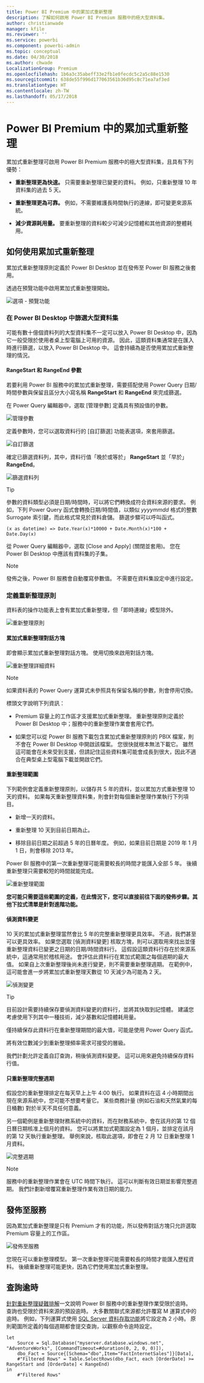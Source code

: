 ```yaml
---
title: Power BI Premium 中的累加式重新整理
description: 了解如何啟用 Power BI Premium 服務中的極大型資料集。
author: christianwade
manager: kfile
ms.reviewer: ''
ms.service: powerbi
ms.component: powerbi-admin
ms.topic: conceptual
ms.date: 04/30/2018
ms.author: chwade
LocalizationGroup: Premium
ms.openlocfilehash: 1b6a3c35abeff33e2fb1e0fecdc5c2a5c88e1530
ms.sourcegitcommit: 638de55f996d177063561b36d95c8c71ea7af3ed
ms.translationtype: HT
ms.contentlocale: zh-TW
ms.lasthandoff: 05/17/2018
---
```

# <a name="incremental-refresh-in-power-bi-premium"></a>Power BI Premium 中的累加式重新整理

累加式重新整理可啟用 Power BI Premium 服務中的極大型資料集，且具有下列優勢：

- **重新整理更為快速。** 只需要重新整理已變更的資料。 例如，只重新整理 10 年資料集的過去 5 天。

- **重新整理更為可靠。** 例如，不需要維護長時間執行的連線，即可變更來源系統。

- **減少資源耗用量。** 要重新整理的資料較少可減少記憶體和其他資源的整體耗用。

## <a name="how-to-use-incremental-refresh"></a>如何使用累加式重新整理

累加式重新整理原則定義於 Power BI Desktop 並在發佈至 Power BI 服務之後套用。

透過在預覽功能中啟用累加式重新整理開始。

![選項 - 預覽功能](media/service-premium-incremental-refresh/preview-features.png)

### <a name="filter-large-datasets-in-power-bi-desktop"></a>在 Power BI Desktop 中篩選大型資料集

可能有數十億個資料列的大型資料集不一定可以放入 Power BI Desktop 中，因為它一般受限於使用者桌上型電腦上可用的資源。 因此，這類資料集通常是在匯入時進行篩選，以放入 Power BI Desktop 中。 這會持續為是否使用累加式重新整理的情況。

#### <a name="rangestart-and-rangeend-parameters"></a>RangeStart 和 RangeEnd 參數

若要利用 Power BI 服務中的累加式重新整理，需要搭配使用 Power Query 日期/時間參數與保留且區分大小寫名稱 **RangeStart** 和 **RangeEnd** 來完成篩選。

在 Power Query 編輯器中，選取 [管理參數] 定義具有預設值的參數。

![管理參數](media/service-premium-incremental-refresh/manage-parameters.png)

定義參數時，您可以選取資料行的 [自訂篩選] 功能表選項，來套用篩選。

![自訂篩選](media/service-premium-incremental-refresh/custom-filter.png)

確定已篩選資料列，其中，資料行值「晚於或等於」 **RangeStart** 並「早於」 **RangeEnd**。

![篩選資料列](media/service-premium-incremental-refresh/filter-rows.png)

> [!TIP]
> 參數的資料類型必須是日期/時間時，可以將它們轉換成符合資料來源的要求。 例如，下列 Power Query 函式會轉換日期/時間值，以類似 *yyyymmdd* 格式的整數 Surrogate 索引鍵，而此格式常見於資料倉儲。 篩選步驟可以呼叫函式。
>
> `(x as datetime) => Date.Year(x)*10000 + Date.Month(x)*100 + Date.Day(x)`

從 Power Query 編輯器中，選取 [Close and Apply] \(關閉並套用\)。 您在 Power BI Desktop 中應該有資料集的子集。

> [!NOTE]
> 發佈之後，Power BI 服務會自動覆寫參數值。 不需要在資料集設定中進行設定。

### <a name="define-the-refresh-policy"></a>定義重新整理原則

資料表的操作功能表上會有累加式重新整理，但「即時連線」模型除外。

![重新整理原則](media/service-premium-incremental-refresh/refresh-policy.png)

#### <a name="incremental-refresh-dialog"></a>累加式重新整理對話方塊

即會顯示累加式重新整理對話方塊。 使用切換來啟用對話方塊。

![重新整理詳細資料](media/service-premium-incremental-refresh/refresh-details.png)

> [!NOTE]
> 如果資料表的 Power Query 運算式未參照具有保留名稱的參數，則會停用切換。

標頭文字說明下列資訊：

-   Premium 容量上的工作區才支援累加式重新整理。 重新整理原則定義於 Power BI Desktop 中；服務中的重新整理作業會套用它們。

-   如果您可以從 Power BI 服務下載包含累加式重新整理原則的 PBIX 檔案，則不會在 Power BI Desktop 中開啟該檔案。 您很快就根本無法下載它。 雖然這可能會在未來受到支援，但請記住這些資料集可能會成長到很大，因此不適合在典型桌上型電腦下載並開啟它們。

#### <a name="refresh-ranges"></a>重新整理範圍

下列範例會定義重新整理原則，以儲存共 5 年的資料，並以累加方式重新整理 10 天的資料。 如果每天重新整理資料集，則會針對每個重新整理作業執行下列項目。

-   新增一天的資料。

-   重新整理 10 天到目前日期為止。

-   移除目前日期之前超過 5 年的日曆年度。 例如，如果目前日期是 2019 年 1 月 1 日，則會移除 2013 年。

Power BI 服務中的第一次重新整理可能需要較長的時間才能匯入全部 5 年。 後續重新整理只需要較短的時間就能完成。

![重新整理範圍](media/service-premium-incremental-refresh/refresh-ranges.png)

**您可能只需要這些範圍的定義，在此情況下，您可以直接前往下面的發佈步驟。其他下拉式清單是針對進階功能。**

#### <a name="detect-data-changes"></a>偵測資料變更

10 天的累加式重新整理當然會比 5 年的完整重新整理更具效率。 不過，我們甚至可以更具效率。 如果您選取 [偵測資料變更] 核取方塊，則可以選取用來找出並僅重新整理資料已變更之日期的日期/時間資料行。 這假設這類資料行存在於來源系統中，這通常用於稽核用途。 會評估此資料行在累加式範圍之每個週期的最大值。 如果自上次重新整理後尚未進行變更，則不需要重新整理週期。 在範例中，這可能會進一步將累加式重新整理天數從 10 天減少為可能為 2 天。

![偵測變更](media/service-premium-incremental-refresh/detect-changes.png)

> [!TIP]
> 目前設計需要持續保存要偵測資料變更的資料行，並將其快取到記憶體。 建議您考慮使用下列其中一種技術，減少基數和記憶體耗用量。
>
> 僅持續保存此資料行在重新整理期間的最大值，可能是使用 Power Query 函式。
>
> 將有效位數減少到重新整理頻率需求可接受的層級。
>
> 我們計劃允許定義自訂查詢，稍後偵測資料變更。 這可以用來避免持續保存資料行值。

#### <a name="only-refresh-complete-periods"></a>只重新整理完整週期

假設您的重新整理排定在每天早上上午 4:00 執行。 如果資料在這 4 小時期間出現在來源系統中，您可能不想要考量它。 某些商務計量 (例如石油和天然氣業的每日桶數) 對於半天不具任何意義。

另一個範例是重新整理財務系統中的資料，而在財務系統中，會在該月的第 12 個日曆日期核准上個月的資料。 您可以將累加式範圍設定為 1 個月，並排定在該月的第 12 天執行重新整理。 舉例來說，核取此選項，即會在 2 月 12 日重新整理 1 月資料。

![完整週期](media/service-premium-incremental-refresh/complete-periods.png)

> [!NOTE]
> 服務中的重新整理作業會在 UTC 時間下執行。 這可以判斷有效日期並影響完整週期。 我們計劃新增覆寫重新整理作業有效日期的能力。

## <a name="publish-to-the-service"></a>發佈至服務

因為累加式重新整理是只有 Premium 才有的功能，所以發佈對話方塊只允許選取 Premium 容量上的工作區。

![發佈至服務](media/service-premium-incremental-refresh/publish.png)

您現在可以重新整理模型。 第一次重新整理可能需要較長的時間才能匯入歷程資料。 後續重新整理可能更快，因為它們使用累加式重新整理。

## <a name="query-timeouts"></a>查詢逾時

[針對重新整理疑難排解](https://docs.microsoft.com/power-bi/refresh-troubleshooting-refresh-scenarios)一文說明 Power BI 服務中的重新整理作業受限於逾時。 查詢也受限於資料來源的預設逾時。 大多數關聯式來源都允許覆寫 M 運算式中的逾時。 例如，下列運算式使用 [SQL Server 資料存取功能](https://msdn.microsoft.com/query-bi/m/sql-database)將它設定為 2 小時。 原則範圍所定義的每個週期都會提交查詢，以觀察命令逾時設定。

```
let
    Source = Sql.Database("myserver.database.windows.net", "AdventureWorks", [CommandTimeout=#duration(0, 2, 0, 0)]),
    dbo_Fact = Source{[Schema="dbo",Item="FactInternetSales"]}[Data],
    #"Filtered Rows" = Table.SelectRows(dbo_Fact, each [OrderDate] >= RangeStart and [OrderDate] < RangeEnd)
in
    #"Filtered Rows"
```

